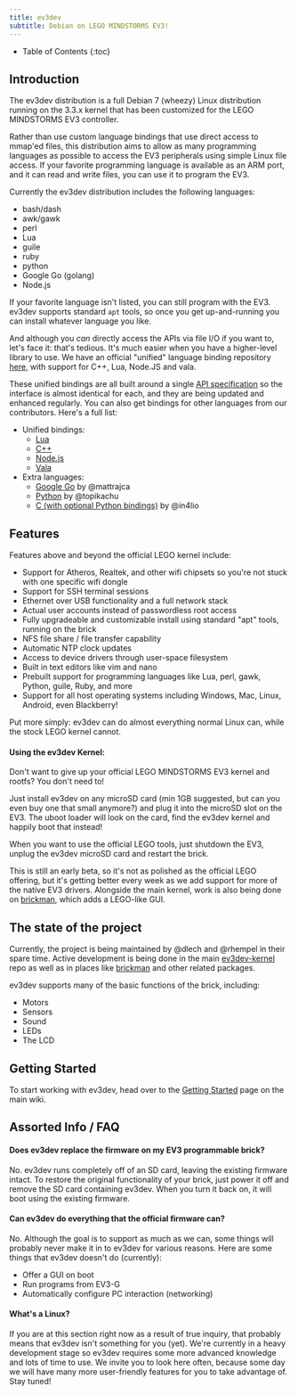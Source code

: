 ```yaml
---
title: ev3dev
subtitle: Debian on LEGO MINDSTORMS EV3!
---
```


* Table of Contents
{:toc}

## Introduction

The ev3dev distribution is a full Debian 7 (wheezy) Linux distribution running
on the 3.3.x kernel that has been customized for the LEGO MINDSTORMS EV3
controller.

Rather than use custom language bindings that use direct access to mmap'ed
files, this distribution aims to allow as many programming languages as
possible to access the EV3 peripherals using simple Linux file access. If your
favorite programming language is available as an ARM port, and it can read and
write files, you can use it to program the EV3.

Currently the ev3dev distribution includes the following languages:

* bash/dash
* awk/gawk
* perl
* Lua
* guile
* ruby
* python
* Google Go (golang)
* Node.js

If your favorite language isn't listed, you can still program with the EV3.
ev3dev supports standard `apt` tools, so once you get up-and-running
you can install whatever language you like.

And although you *can* directly access the APIs via file I/O if you want to,
let's face it: that's tedious. It's much easier when you have a higher-level
library to use. We have an official "unified" language binding repository
[here](http://github.com/ev3dev/ev3dev-lang), with support for C++, Lua,
Node.JS and vala.

These unified bindings are all built around a single
[API specification](http://github.com/ev3dev/ev3dev-lang/blob/language-binding-unification/wrapper-specification.md)
so the interface is almost identical for each, and they are being updated and
enhanced regularly. You can also get bindings for other languages from our
contributors. Here's a full list:

* Unified bindings:
    * [Lua](https://github.com/ev3dev/ev3dev-lang/tree/language-binding-unification/lua)
    * [C++](https://github.com/ev3dev/ev3dev-lang/tree/language-binding-unification/cpp)
    * [Node.js](https://github.com/ev3dev/ev3dev-lang/tree/language-binding-unification/js)
    * [Vala](https://github.com/ev3dev/ev3dev-lang/tree/language-binding-unification/vala)
* Extra languages:
    * [Google Go](https://github.com/mattrajca/GoEV3) by @mattrajca
    * [Python](https://github.com/topikachu/python-ev3) by @topikachu
    * [C (with optional Python bindings)](https://github.com/in4lio/ev3dev-c) by @in4lio

## Features

Features above and beyond the official LEGO kernel include:

* Support for Atheros, Realtek, and other wifi chipsets so you're not stuck
  with one specific wifi dongle
* Support for SSH terminal sessions
* Ethernet over USB functionality and a full network stack
* Actual user accounts instead of passwordless root access
* Fully upgradeable and customizable install using standard "apt" tools,
  running on the brick
* NFS file share / file transfer capability
* Automatic NTP clock updates 
* Access to device drivers through user-space filesystem
* Built in text editors like vim and nano
* Prebuilt support for programming languages like Lua, perl, gawk, Python,
  guile, Ruby, and more
* Support for all host operating systems including Windows, Mac, Linux,
  Android, even Blackberry!

Put more simply: ev3dev can do almost everything normal Linux can, while the
stock LEGO kernel cannot.

#### Using the ev3dev Kernel:

Don't want to give up your official LEGO MINDSTORMS EV3 kernel and rootfs? You
don't need to!

Just install  ev3dev  on any microSD card (min 1GB suggested, but can you even
buy one that small anymore?) and plug it into the microSD slot on the EV3. The
uboot loader will look on the card, find the ev3dev kernel and happily boot
that instead!

When you want to use the official LEGO tools, just shutdown the EV3, unplug the
ev3dev microSD card and restart the brick.

This is still an early beta, so it's not as polished as the official LEGO
offering, but it's getting better every week as we add support for more of the
native EV3 drivers. Alongside the main kernel, work is also being done on
[brickman], which adds a LEGO-like GUI.

## The state of the project

Currently, the project is being maintained by @dlech and @rhempel in their
spare time. Active development is being done in the main [ev3dev-kernel] repo
as well as in places like [brickman] and other related packages.

ev3dev supports many of the basic functions of the brick, including:

* Motors
* Sensors
* Sound
* LEDs
* The LCD

## Getting Started
To start working with ev3dev, head over to the [Getting Started] page on the
main wiki.

## Assorted Info / FAQ

#### Does ev3dev replace the firmware on my EV3 programmable brick?

No. ev3dev runs completely off of an SD card, leaving the existing firmware
intact. To restore the original functionality of your brick, just power it off
and remove the SD card containing ev3dev. When you turn it back on, it will
boot using the existing firmware.

#### Can ev3dev do everything that the official firmware can?

No. Although the goal is to support as much as we can, some things will
probably never make it in to ev3dev for various reasons. Here are some things
that ev3dev doesn't do (currently):

* Offer a GUI on boot
* Run programs from EV3-G
* Automatically configure PC interaction (networking)

#### What's a Linux?

If you are at this section right now as a result of true inquiry, that probably
means that ev3dev isn't something for you (yet). We're currently in a heavy
development stage so ev3dev requires some more advanced knowledge and lots of
time to use. We invite you to look here often, because some day we will have
many more user-friendly features for you to take advantage of. Stay tuned!

[Getting Started]: https://github.com/ev3dev/ev3dev/wiki/getting-started-v2
[ev3dev-kernel]: https://github.com/ev3dev/ev3dev-kernel
[brickman]: https://github.com/ev3dev/brickman
